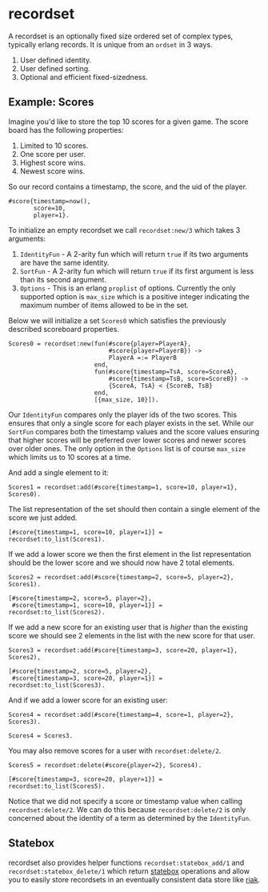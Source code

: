 recordset
=========

A recordset is an optionally fixed size ordered set of complex types,
typically erlang records.  It is unique from an ``ordset`` in 3 ways.

 1. User defined identity.
 2. User defined sorting.
 3. Optional and efficient fixed-sizedness.


Example: Scores
---------------

Imagine you'd like to store the top 10 scores for a given game.  The score
board has the following properties:

 1. Limited to 10 scores.
 2. One score per user.
 4. Highest score wins.
 3. Newest score wins.

So our record contains a timestamp, the score, and the uid of the
player.

    #score{timestamp=now(),
           score=10,
           player=1}.


To initialize an empty recordset we call ``recordset:new/3`` which takes 3
arguments:

 1. ``IdentityFun`` - A 2-arity fun which will return ``true`` if its two
arguments are have the same identity.
 2. ``SortFun`` - A 2-arity fun which will return ``true`` if its first
argument is less than its second argument.
 3. ``Options`` - This is an erlang ``proplist`` of options.  Currently the
only supported option is ``max_size`` which is a positive integer indicating
the maximum number of items allowed to be in the set.

Below we will initialize a set ``Scores0`` which satisfies the previously
described scoreboard properties.

    Scores0 = recordset:new(fun(#score{player=PlayerA},
                                #score{player=PlayerB}) ->
                                PlayerA =:= PlayerB
                            end,
                            fun(#score{timestamp=TsA, score=ScoreA},
                                #score{timestamp=TsB, score=ScoreB}) ->
                                {ScoreA, TsA} < {ScoreB, TsB}
                            end,
                            [{max_size, 10}]).

Our ``IdentityFun`` compares only the player ids of the two scores.  This
ensures that only a single score for each player exists in the set.  While our
``SortFun`` compares both the timestamp values and the score values ensuring
that higher scores will be preferred over lower scores and newer scores over
older ones.  The only option in the ``Options`` list is of course ``max_size``
which limits us to 10 scores at a time.

And add a single element to it:

    Scores1 = recordset:add(#score{timestamp=1, score=10, player=1}, Scores0).

The list representation of the set should then contain a single element of the
score we just added.

    [#score{timestamp=1, score=10, player=1}] = recordset:to_list(Scores1).

If we add a lower score we then the first element in the list representation
should be the lower score and we should now have 2 total elements.

    Scores2 = recordset:add(#score{timestamp=2, score=5, player=2}, Scores1).

    [#score{timestamp=2, score=5, player=2},
     #score{timestamp=1, score=10, player=1}] = recordset:to_list(Scores2).

If we add a new score for an existing user that is _higher_ than the existing
score we should see 2 elements in the list with the new score for that user.

    Scores3 = recordset:add(#score{timestamp=3, score=20, player=1}, Scores2),

    [#score{timestamp=2, score=5, player=2},
     #score{timestamp=3, score=20, player=1}] = recordset:to_list(Scores3).

And if we add a lower score for an existing user:

    Scores4 = recordset:add(#score{timestamp=4, score=1, player=2}, Scores3).

    Scores4 = Scores3.

You may also remove scores for a user with ``recordset:delete/2``.

    Scores5 = recordset:delete(#score{player=2}, Scores4).

    [#score{timestamp=3, score=20, player=1}] = recordset:to_list(Scores5).

Notice that we did not specify a score or timestamp value when calling
``recordset:delete/2``.  We can do this because ``recordset:delete/2`` is only
concerned about the identity of a term as determined by the ``IdentityFun``.


Statebox
--------

recordset also provides helper functions ``recordset:statebox_add/1`` and
``recordset:statebox_delete/1`` which return [statebox] operations and allow
you to easily store recordsets in an eventually consistent data store like
[riak].

[statebox]: https://github.com/mochi/statebox
[riak]: http://www.basho.com/products_riak_overview.php
